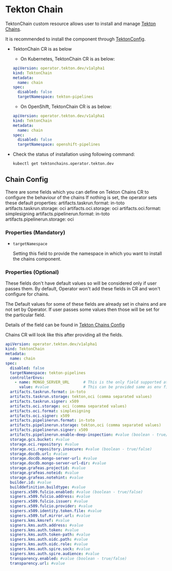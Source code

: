 <!--
---
linkTitle: "TektonChain"
weight: 9
---
-->
# Tekton Chain

TektonChain custom resource allows user to install and manage [Tekton Chains][chains].

It is recommended to install the component through [TektonConfig](./TektonConfig.md).

- TektonChain CR is as below

    - On Kubernetes, TektonChain CR is as below:

    ```yaml
    apiVersion: operator.tekton.dev/v1alpha1
    kind: TektonChain
    metadata:
      name: chain
    spec:
      disabled: false
      targetNamespace: tekton-pipelines
    ```

    - On OpenShift, TektonChain CR is as below:

    ```yaml
    apiVersion: operator.tekton.dev/v1alpha1
    kind: TektonChain
    metadata:
      name: chain
    spec:
      disabled: false
      targetNamespace: openshift-pipelines
    ```

- Check the status of installation using following command:

    ```sh
    kubectl get tektonchains.operator.tekton.dev
    ```

## Chain Config

There are some fields which you can define on Tekton Chains CR to configure the behaviour of the chains
If nothing is set, the operator sets these default properties:
  artifacts.taskrun.format: in-toto
  artifacts.taskrun.storage: oci
  artifacts.oci.storage: oci
  artifacts.oci.format: simplesigning
  artifacts.pipelinerun.format: in-toto
  artifacts.pipelinerun.storage: oci


### Properties (Mandatory)

 - `targetNamespace`

    Setting this field to provide the namespace in which you want to install the chains component.

### Properties (Optional)

These fields don't have default values so will be considered only if user passes them. By default, Operator won't add
these fields in CR and won't configure for chains.

The Default values for some of these fields are already set in chains and are not set by Operator. If user passes some
values then those will be set for the particular field.

Details of the field can be found in [Tekton Chains Config][chains-config]

Chains CR will look like this after providing all the fields.

```yaml
apiVersion: operator.tekton.dev/v1alpha1
kind: TektonChain
metadata:
  name: chain
spec:
  disabled: false
  targetNamespace: tekton-pipelines
  controllerEnvs:
    - name: MONGO_SERVER_URL      # This is the only field supported at the moment which is optional and when added by user, it is added as env to Chains controller
      value: #value               # This can be provided same as env field of container
  artifacts.taskrun.format: in-toto
  artifacts.taskrun.storage: tekton,oci (comma separated values)
  artifacts.taskrun.signer: x509
  artifacts.oci.storage: oci (comma separated values)
  artifacts.oci.format: simplesigning
  artifacts.oci.signer: x509
  artifacts.pipelinerun.format: in-toto
  artifacts.pipelinerun.storage: tekton,oci (comma separated values)
  artifacts.pipelinerun.signer: x509
  artifacts.pipelinerun.enable-deep-inspection: #value (boolean - true/false)
  storage.gcs.bucket: #value
  storage.oci.repository: #value
  storage.oci.repository.insecure: #value (boolean - true/false)
  storage.docdb.url: #value
  storage.docdb.mongo-server-url: #value
  storage.docdb.mongo-server-url-dir: #value
  storage.grafeas.projectid: #value
  storage.grafeas.noteid: #value
  storage.grafeas.notehint: #value
  builder.id: #value
  builddefinition.buildtype: #value
  signers.x509.fulcio.enabled: #value (boolean - true/false)
  signers.x509.fulcio.address: #value
  signers.x509.fulcio.issuer: #value
  signers.x509.fulcio.provider: #value
  signers.x509.identity.token.file: #value
  signers.x509.tuf.mirror.url: #value
  signers.kms.kmsref: #value
  signers.kms.auth.address: #value
  signers.kms.auth.token: #value
  signers.kms.auth.token-path: #value
  signers.kms.auth.oidc.path: #value
  signers.kms.auth.oidc.role: #value
  signers.kms.auth.spire.sock: #value
  signers.kms.auth.spire.audience: #value
  transparency.enabled: #value (boolean - true/false)
  transparency.url: #value
```

[chains]:https://github.com/tektoncd/chains
[chains-config]:https://github.com/tektoncd/chains/blob/main/docs/config.md
